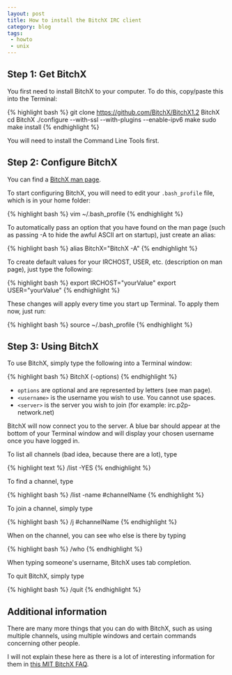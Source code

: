 ```yaml
---
layout: post
title: How to install the BitchX IRC client
category: blog
tags:
 - howto
 - unix
---
```

## Step 1: Get BitchX

You first need to install BitchX to your computer. To do this, copy/paste this into the Terminal:

{% highlight bash %}
git clone https://github.com/BitchX/BitchX1.2 BitchX
cd BitchX
./configure --with-ssl --with-plugins --enable-ipv6
make
sudo make install
{% endhighlight %}

You will need to install the Command Line Tools first.

## Step 2: Configure BitchX

You can find a [BitchX man page](http://linux.die.net/man/1/bitchx).

To start configuring BitchX, you will need to edit your `.bash_profile` file, which is in your home folder:

{% highlight bash %}
vim ~/.bash_profile
{% endhighlight %}

To automatically pass an option that you have found on the man page (such as passing -A to hide the awful ASCII art on startup), just create an alias:

{% highlight bash %}
alias BitchX="BitchX -A"
{% endhighlight %}

To create default values for your IRCHOST, USER, etc. (description on man page), just type the following:

{% highlight bash %}
export IRCHOST="yourValue"
export USER="yourValue"
{% endhighlight %}

These changes will apply every time you start up Terminal. To apply them now, just run:

{% highlight bash %}
source ~/.bash_profile
{% endhighlight %}

## Step 3: Using BitchX

To use BitchX, simply type the following into a Terminal window:

{% highlight bash %}
BitchX (-options) <username> <server>
{% endhighlight %}

- `options` are optional and are represented by letters (see man page).  
- `<username>` is the username you wish to use. You cannot use spaces.  
- `<server>` is the server you wish to join (for example: irc.p2p-network.net)

BitchX will now connect you to the server. A blue bar should appear at the bottom of your Terminal window and will display your chosen username once you have logged in.

To list all channels (bad idea, because there are a lot), type

{% highlight text %}
/list -YES
{% endhighlight %}

To find a channel, type

{% highlight bash %}
/list -name #channelName
{% endhighlight %}

To join a channel, simply type

{% highlight bash %}
/j #channelName
{% endhighlight %}

When on the channel, you can see who else is there by typing

{% highlight bash %}
/who
{% endhighlight %}

When typing someone's username, BitchX uses tab completion.

To quit BitchX, simply type

{% highlight bash %}
/quit
{% endhighlight %}

## Additional information

There are many more things that you can do with BitchX, such as using multiple channels, using multiple windows and certain commands concerning other people.

I will not explain these here as there is a lot of interesting information for them in [this MIT BitchX FAQ](http://stuff.mit.edu/afs/sipb/user/ssen/src/BitchX/doc/entire-faq.html).
